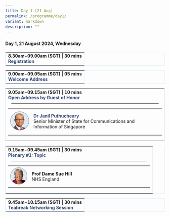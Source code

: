 ```yaml
---
title: Day 1 (21 Aug)
permalink: /programme/day1/
variant: markdown
description: ""
---
```

<h4 style="margin:1"><strong>Day 1, 21 August 2024, Wednesday</strong></h4>
<p> </p>
<table cellpadding="10" border="1" style="width: 100%; border-collapse: collapse; border-style: solid; border-color: #dceaf7;">
<tbody>
<tr>
<td style="width: 100%;">
<p style="margin:0"><strong>8.30am-09.00am (SGT) | 30 mins</strong></p>
<h4 style="margin:0"><span style="color: #324975;">Registration</span></h4>
</td>
</tr>
</tbody>
</table>
<p></p>
<table cellpadding="10" border="1" style="width: 100%; border-collapse: collapse; border-style: solid; border-color: #dceaf7;">
<tbody>
<tr>
<td style="width: 100%;">
<p style="margin:0"><strong>9.00am-09.05am (SGT) | 05 mins</strong></p>
<h4 style="margin:0"><span style="color: #324975;">Welcome Address</span></h4>
</td>
</tr>
</tbody>
</table>
<p> </p>
<table cellpadding="10" border="1" style="width: 100%; border-collapse: collapse; border-style: solid; border-color: #dceaf7;">
<tbody>
<tr>
<td style="width: 100%;">
<p style="margin:0"><strong>9.05am-09.15am (SGT) | 10 mins</strong></p>
<h4 style="margin:0"><span style="color: #324975;">Open Address by Guest of Honor</span></h4><hr style="margin:10px">
<table border="0" style="width: 100%; border-collapse: collapse; border-style: none;">
<tbody>
<tr>
<td style="width: 15%;"><img alt="Janil Puthucheary" src="/images/Speaker%20Photos%20(Round)/Dr_Janil.png"></td>
<td style="width: 85%;">
<p><span style="color: #324975;"><strong>Dr Janil Puthucheary</strong></span><br>Senior Minister of State for Communications and Information of Singapore</p>
</td>
</tr>
</tbody>
</table>
</td>
</tr>
</tbody>
</table>
<p> </p>
<table cellpadding="10" border="1" style="width: 100%; border-collapse: collapse; border-style: solid; border-color: #dceaf7;">
<tbody>
<tr style="height: 86px;">
<td style="width: 100%; height: 86px;">
<p style="margin:0"><strong>9.15am-09.45am (SGT) | 30 mins</strong></p>
<h4 style="margin:0"><span style="color: #324975;">Plenary #1: Topic </span></h4><hr style="margin:10px">
<table border="0" style="width: 100%; border-collapse: collapse; border-style: none;">
<tbody>
<tr>
<td style="width: 15%;"><img alt="Dame Sue Hill" src="/images/Speaker%20Photos%20(Round)/Dame_Sue_Hill.png"></td>
<td style="width: 85%;">
<p><strong>Prof Dame Sue Hill</strong><br>NHS England</p>
</td>
</tr>
</tbody>
</table>
</td>
</tr>
</tbody>
</table>
<p> </p>
<table cellpadding="10" border="1" style="width: 100%; border-collapse: collapse; border-style: solid; border-color: #dceaf7;">
<tbody>
<tr>
<td style="width: 100%;">
<p style="margin:0"><strong>9.45am-10.15am (SGT) | 30 mins</strong></p>
<h4 style="margin:0"><span style="color: #324975;">Teabreak Networking Session</span></h4>
</td>
</tr>
</tbody>
</table>